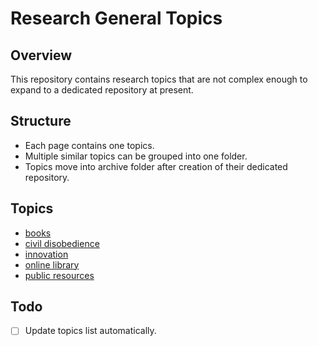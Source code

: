# Research General Topics
## Overview
This repository contains research topics that are not complex enough to expand to a dedicated repository at present.
## Structure
-  Each page contains one topics.
- Multiple similar topics can be grouped into one folder.
- Topics move into archive folder after creation of their dedicated repository.
## Topics
- [books](books.md)
- [civil disobedience](civil%20disobedience.md)
- [innovation](innovation.md)
- [online library](online%20library.md)
- [public resources](public%20resources.md)
## Todo
- [ ] Update topics list automatically. 